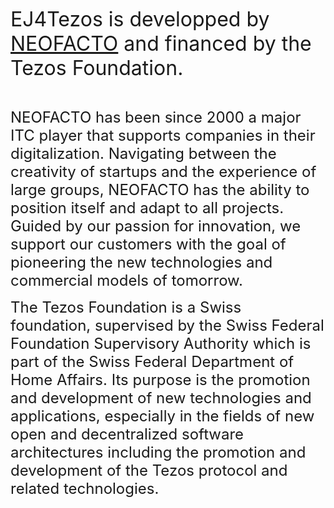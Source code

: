 <font size="+3">EJ4Tezos is developped by [NEOFACTO](https://neofacto.com) and financed by the Tezos Foundation.</font>

<br />

<font size="+2">NEOFACTO has been since 2000 a major ITC player that supports companies in their digitalization. Navigating between the creativity of startups and the experience of large groups, NEOFACTO has the ability to position itself and adapt to all projects. Guided by our passion for innovation, we support our customers with the goal of pioneering the new technologies and commercial models of tomorrow.</font>

<font size="+2">The Tezos Foundation is a Swiss foundation, supervised by the Swiss Federal Foundation Supervisory Authority which is part of the Swiss Federal Department of Home Affairs. Its purpose is the promotion and development of new technologies and applications, especially in the fields of new open and decentralized software architectures including the promotion and development of the Tezos protocol and related technologies.</font>